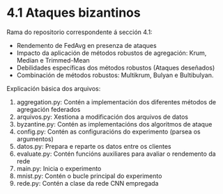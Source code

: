# 4.1 Ataques bizantinos
Rama do repositorio correspondente á sección 4.1:
- Rendemento de FedAvg en presenza de ataques
- Impacto da aplicación de métodos robustos de agregación: Krum, Median e Trimmed-Mean
- Debilidades específicas dos métodos robustos (Ataques deseñados)
- Combinación de métodos robustos: Multikrum, Bulyan e Bultibulyan.

Explicación básica dos arquivos:
1. aggregation.py: Contén a implementación dos diferentes métodos de agregación federados
2. arquivos.py: Xestiona a modificación dos arquivos de datos
3. byzantine.py: Contén as implementacións dos algoritmos de ataque 
4. config.py: Contén as configuracións do experimento (parsea os argumentos)
5. datos.py: Prepara e reparte os datos entre os clientes 
6. evaluate.py: Contén funcións auxiliares para avaliar o rendemento da rede 
7. main.py: Inicia o experimento 
8. mnist.py: Contén o bucle principal do experimento
9. rede.py: Contén a clase da rede CNN empregada